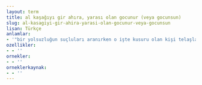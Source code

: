 ```yaml
---
layout: term
title: al kaşağıyı gir ahıra, yarası olan gocunur (veya gocunsun)
slug: al-kasagiyi-gir-ahira-yarasi-olan-gocunur-veya-gocunsun
lisan: Türkçe
anlamlar:
- '"bir yolsuzluğun suçluları aranırken o işte kusuru olan kişi telaşlanır" anlamında kullanılan bir söz'
ozellikler:
- - ''
ornekler:
- - ''
orneklerkaynak:
- - ''
---
```

